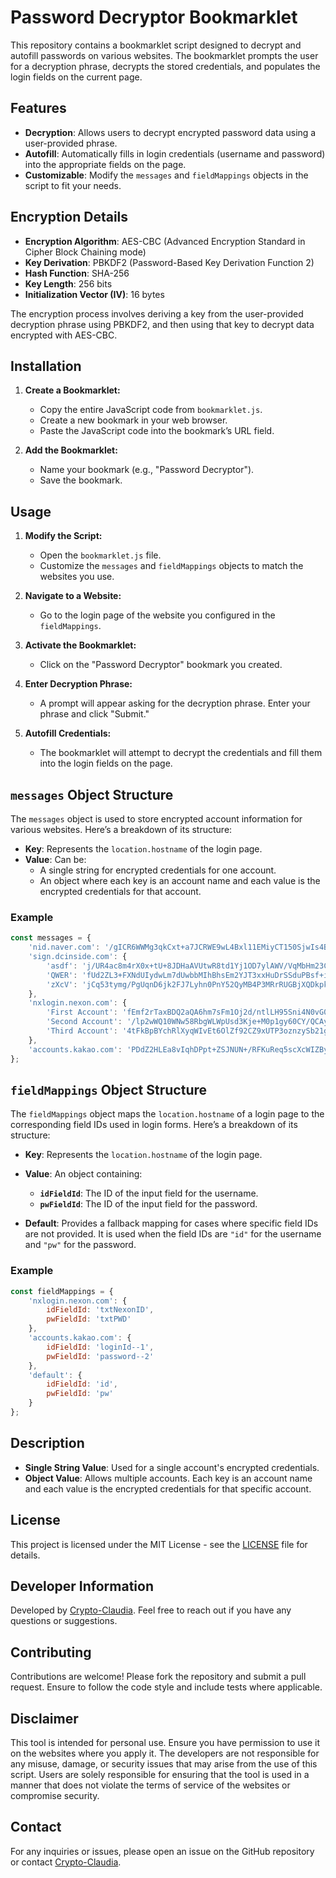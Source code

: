 # Password Decryptor Bookmarklet

This repository contains a bookmarklet script designed to decrypt and autofill passwords on various websites. The bookmarklet prompts the user for a decryption phrase, decrypts the stored credentials, and populates the login fields on the current page.

## Features

- **Decryption**: Allows users to decrypt encrypted password data using a user-provided phrase.
- **Autofill**: Automatically fills in login credentials (username and password) into the appropriate fields on the page.
- **Customizable**: Modify the `messages` and `fieldMappings` objects in the script to fit your needs.

## Encryption Details

- **Encryption Algorithm**: AES-CBC (Advanced Encryption Standard in Cipher Block Chaining mode)
- **Key Derivation**: PBKDF2 (Password-Based Key Derivation Function 2)
- **Hash Function**: SHA-256
- **Key Length**: 256 bits
- **Initialization Vector (IV)**: 16 bytes

The encryption process involves deriving a key from the user-provided decryption phrase using PBKDF2, and then using that key to decrypt data encrypted with AES-CBC.

## Installation

1. **Create a Bookmarklet:**
   - Copy the entire JavaScript code from `bookmarklet.js`.
   - Create a new bookmark in your web browser.
   - Paste the JavaScript code into the bookmark’s URL field.

2. **Add the Bookmarklet:**
   - Name your bookmark (e.g., "Password Decryptor").
   - Save the bookmark.

## Usage

1. **Modify the Script:**
   - Open the `bookmarklet.js` file.
   - Customize the `messages` and `fieldMappings` objects to match the websites you use.

2. **Navigate to a Website:**
   - Go to the login page of the website you configured in the `fieldMappings`.

3. **Activate the Bookmarklet:**
   - Click on the "Password Decryptor" bookmark you created.

4. **Enter Decryption Phrase:**
   - A prompt will appear asking for the decryption phrase. Enter your phrase and click "Submit."

5. **Autofill Credentials:**
   - The bookmarklet will attempt to decrypt the credentials and fill them into the login fields on the page.

## `messages` Object Structure

The `messages` object is used to store encrypted account information for various websites. Here’s a breakdown of its structure:

- **Key**: Represents the `location.hostname` of the login page.
- **Value**: Can be:
  - A single string for encrypted credentials for one account.
  - An object where each key is an account name and each value is the encrypted credentials for that account.

### Example

```javascript
const messages = {
    'nid.naver.com': '/gICR6WWMg3qkCxt+a7JCRWE9wL4Bxl11EMiyCT150SjwIs4BnCeXwC5JjqGB824',
    'sign.dcinside.com': {
        'asdf': 'j/UR4ac8m4rX0x+tU+8JDHaAVUtwR8td1Yj1OD7ylAWV/VqMbHm23Cz++W8Y2fRg',
        'QWER': 'fUd2ZL3+FXNdUIydwLm7dUwbbMIhBhsEm2YJT3xxHuDrSSduPBsf+iQrBu1DnRWD',
        'zXcV': 'jCq53tymg/PgUqnD6jk2FJ7Lyhn0PnY52QyMB4P3MRrRUGBjXQDkpkrju8cM99uu'
    },
    'nxlogin.nexon.com': {
        'First Account': 'fEmf2rTaxBDQ2aQA6hm7sFm1Oj2d/ntlLH95Sni4N0vG0D9JFEwjBwDhBMEbTZS4VslrJuw79YJd+/vH+gCpLA==',
        'Second Account': '/lp2wWQ10WNw58RbgWLWpUsd3Kje+M0p1gy60CY/QCAyH8eUl2yJRD3klCVbXk6daVffScz1/LMkqjcKvGsa+g==',
        'Third Account': '4tFkBpBYchRlXyqWIvEt6OlZf92CZ9xUTP3oznzySb21ghMyqOAjFDe+w/l/8HgwOqkxsbibqJUlTJsup4f14w=='
    },
    'accounts.kakao.com': 'PDdZ2HLEa8vIqhDPpt+ZSJNUN+/RFKuReq5scXcWIZByp6sf0f/C2sQ+QQBmd8ghrGXTbj9j81YrUImeBYQ/Xg==',
};
```
## `fieldMappings` Object Structure

The `fieldMappings` object maps the `location.hostname` of a login page to the corresponding field IDs used in login forms. Here’s a breakdown of its structure:

- **Key**: Represents the `location.hostname` of the login page.

- **Value**: An object containing:
  - **`idFieldId`**: The ID of the input field for the username.
  - **`pwFieldId`**: The ID of the input field for the password.

- **Default**: Provides a fallback mapping for cases where specific field IDs are not provided. It is used when the field IDs are `"id"` for the username and `"pw"` for the password.

### Example

```javascript
const fieldMappings = {
    'nxlogin.nexon.com': {
        idFieldId: 'txtNexonID',
        pwFieldId: 'txtPWD'
    },
    'accounts.kakao.com': {
        idFieldId: 'loginId--1',
        pwFieldId: 'password--2'
    },
    'default': {
        idFieldId: 'id',
        pwFieldId: 'pw'
    }
};
```

## Description

- **Single String Value**: Used for a single account's encrypted credentials.
- **Object Value**: Allows multiple accounts. Each key is an account name and each value is the encrypted credentials for that specific account.

## License

This project is licensed under the MIT License - see the [LICENSE](LICENSE) file for details.

## Developer Information

Developed by [Crypto-Claudia](https://github.com/Crypto-Claudia). Feel free to reach out if you have any questions or suggestions.

## Contributing

Contributions are welcome! Please fork the repository and submit a pull request. Ensure to follow the code style and include tests where applicable.

## Disclaimer

This tool is intended for personal use. Ensure you have permission to use it on the websites where you apply it. The developers are not responsible for any misuse, damage, or security issues that may arise from the use of this script. Users are solely responsible for ensuring that the tool is used in a manner that does not violate the terms of service of the websites or compromise security.

## Contact

For any inquiries or issues, please open an issue on the GitHub repository or contact [Crypto-Claudia](https://github.com/Crypto-Claudia).
